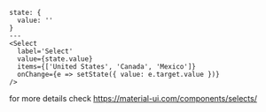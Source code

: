 

``` react
state: {
  value: ''
}
---
<Select
  label='Select'
  value={state.value}
  items={['United States', 'Canada', 'Mexico']}
  onChange={e => setState({ value: e.target.value })}
/>
```

for more details check https://material-ui.com/components/selects/